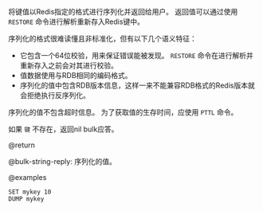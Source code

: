 将键值以Redis指定的格式进行序列化并返回给用户。
返回值可以通过使用 `RESTORE` 命令进行解析重新存入Redis键中。

序列化的格式很难读懂且非标准化，但有以下几个语义特征：

* 它包含一个64位校验，用来保证错误能被发现。
   `RESTORE` 命令在进行解析并重新存入之前会对其进行校验。
* 值数据使用与RDB相同的编码格式。
* 序列化的值中包含RDB版本信息，这样一来不能兼容RDB格式的Redis版本就会拒绝执行反序列化。

序列化的值不包含超时信息。
为了获取值的生存时间，应使用 `PTTL` 命令。

如果 `键` 不存在，返回nil bulk应答。

@return

@bulk-string-reply: 序列化的值。

@examples

```cli
SET mykey 10
DUMP mykey
```
